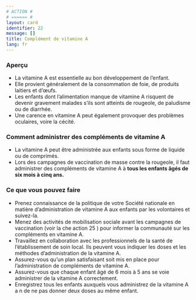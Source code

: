 ```yaml
---
# ACTION #
# ====== #
layout: card
identifier: 22
message: []
title: Complément de vitamine A
lang: fr
---
```


### Aperçu

- La vitamine A est essentielle au bon développement de l’enfant.
- Elle provient généralement de la consommation de foie, de produits laitiers et d’œufs.
- Les enfants dont l’alimentation manque de vitamine A risquent de devenir gravement malades
s’ils sont atteints de rougeole, de paludisme ou de diarrhée.
- Une carence en vitamine A peut également provoquer des problèmes oculaires, voire la cécité.

### Comment administrer des compléments de vitamine A

- La vitamine A peut être administrée aux enfants sous forme de liquide ou de comprimés.
- Lors des campagnes de vaccination de masse contre la rougeole, il faut administrer des compléments de vitamine A à **tous les enfants âgés de six mois à cinq ans.**

### Ce que vous pouvez faire

- Prenez connaissance de la politique de votre Société nationale en matière d’administration de vitamine A aux enfants par les volontaires et suivez-la.
- Menez des activités de mobilisation sociale avant les campagnes de vaccination (voir la  che action 25 <a class="crosslink" href="{% render_depth %}{% render_link action|25 %}"><i class="fas fa-external-link-alt" aria-hidden="true"></i></a>) pour informer la communauté sur les compléments en vitamine A.
- Travaillez en collaboration avec les professionnels de la santé de l’établissement de soin local. Ils peuvent vous indiquer les doses et les méthodes d’administration de la vitamine A.
- Assurez-vous qu’un plan satisfaisant soit mis en place pour l’administration de compléments de vitamine A.
- Assurez-vous que chaque enfant âgé de 6 mois à 5 ans se voie administrer de la vitamine A correctement.
- Enregistrez tous les enfants auxquels vous administrez de la vitamine A a n de ne pas donner deux doses au même enfant.
